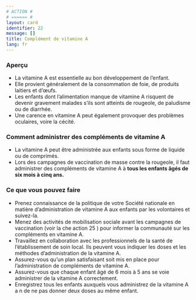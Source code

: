 ```yaml
---
# ACTION #
# ====== #
layout: card
identifier: 22
message: []
title: Complément de vitamine A
lang: fr
---
```


### Aperçu

- La vitamine A est essentielle au bon développement de l’enfant.
- Elle provient généralement de la consommation de foie, de produits laitiers et d’œufs.
- Les enfants dont l’alimentation manque de vitamine A risquent de devenir gravement malades
s’ils sont atteints de rougeole, de paludisme ou de diarrhée.
- Une carence en vitamine A peut également provoquer des problèmes oculaires, voire la cécité.

### Comment administrer des compléments de vitamine A

- La vitamine A peut être administrée aux enfants sous forme de liquide ou de comprimés.
- Lors des campagnes de vaccination de masse contre la rougeole, il faut administrer des compléments de vitamine A à **tous les enfants âgés de six mois à cinq ans.**

### Ce que vous pouvez faire

- Prenez connaissance de la politique de votre Société nationale en matière d’administration de vitamine A aux enfants par les volontaires et suivez-la.
- Menez des activités de mobilisation sociale avant les campagnes de vaccination (voir la  che action 25 <a class="crosslink" href="{% render_depth %}{% render_link action|25 %}"><i class="fas fa-external-link-alt" aria-hidden="true"></i></a>) pour informer la communauté sur les compléments en vitamine A.
- Travaillez en collaboration avec les professionnels de la santé de l’établissement de soin local. Ils peuvent vous indiquer les doses et les méthodes d’administration de la vitamine A.
- Assurez-vous qu’un plan satisfaisant soit mis en place pour l’administration de compléments de vitamine A.
- Assurez-vous que chaque enfant âgé de 6 mois à 5 ans se voie administrer de la vitamine A correctement.
- Enregistrez tous les enfants auxquels vous administrez de la vitamine A a n de ne pas donner deux doses au même enfant.
